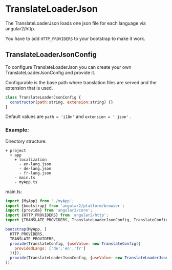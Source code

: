 # TranslateLoaderJson

The TranslateLoaderJson loads one json file for each language via angular2/http.

You have to add `HTTP_PROVIDERS` to your bootstrap to make it work.

## TranslateLoaderJsonConfig

To configure TranslateLoaderJson you can create your own TranslateLoaderJsonConfig and provide it.

Configurable is the base path where translation files are served and the extension that is used.
```js
class TranslateLoaderJsonConfig {
  constructor(path:string, extension:string) {}
}
```

Default values are `path = 'i18n'` and `extension = '.json'` .

### Example:
Directory structure:
```
+ project
  + app
    + localization
      - en-lang.json
      - de-lang.json
      - fr-lang.json
    - main.ts
    - myApp.ts
```

main.ts:
```javascript
import {MyApp} from './myApp';
import {bootstrap} from 'angular2/platform/browser';
import {provide} from 'angular2/core';
import {HTTP_PROVIDERS} from 'angular2/http';
import {TRANSLATE_PROVIDERS, TranslateLoaderJsonConfig, TranslateConfig} from 'angular2-translator';

bootstrap(MyApp, [
  HTTP_PROVIDERS,
  TRANSLATE_PROVIDERS,
  provide(TranslateConfig, {useValue: new TranslateConfig({
    providedLangs: ['de','en','fr']  
  })}),
  provide(TranslateLoaderJsonConfig, {useValue: new TranslateLoaderJsonConfig('app/localization', '-lang.json')})
]);
```

